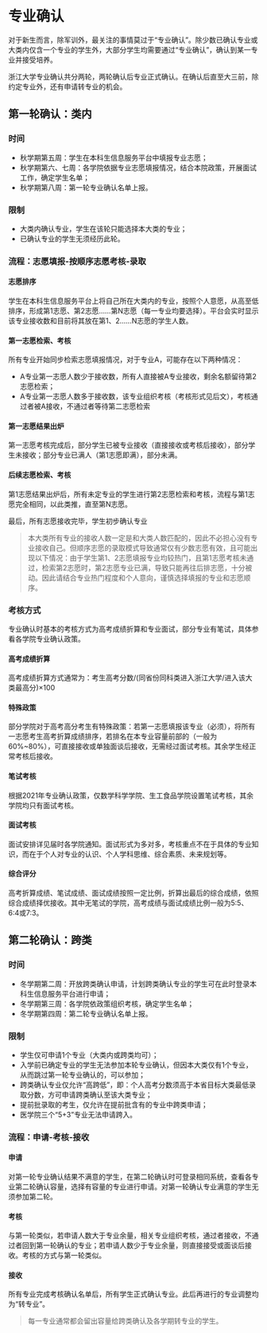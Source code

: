 # 专业确认

对于新生而言，除军训外，最关注的事情莫过于“专业确认”。除少数已确认专业或大类内仅含一个专业的学生外，大部分学生均需要通过“专业确认”，确认到某一专业并接受培养。

浙江大学专业确认共分两轮，两轮确认后专业正式确认。在确认后直至大三前，除约定专业外，还有申请转专业的机会。

## 第一轮确认：类内

### 时间

- 秋学期第五周：学生在本科生信息服务平台中填报专业志愿；
- 秋学期第六、七周：各学院依据专业志愿填报情况，结合本院政策，开展面试工作，确定学生名单；
- 秋学期第八周：第一轮专业确认名单上报。

### 限制

- 大类内确认专业，学生在该轮只能选择本大类的专业；
- 已确认专业的学生无须经历此轮。

### 流程：志愿填报-按顺序志愿考核-录取

#### 志愿排序

学生在本科生信息服务平台上将自己所在大类内的专业，按照个人意愿，从高至低排序，形成第1志愿、第2志愿……第N志愿（每一专业均要选择）。平台会实时显示该专业接收数和目前将其放在第1、2……N志愿的学生人数。

#### 第一志愿检索、考核

所有专业开始同步检索志愿填报情况，对于专业A，可能存在以下两种情况：

- A专业第一志愿人数少于接收数，所有人直接被A专业接收，剩余名额留待第2志愿检索；
- A专业第一志愿人数多于接收数，该专业组织考核（考核形式见后文），考核通过者被A接收，不通过者等待第二志愿检索

#### 第一志愿结果出炉

第一志愿考核完成后，部分学生已被专业接收（直接接收或考核后接收），部分学生未接收；部分专业已满人（第1志愿即满），部分未满。

#### 后续志愿检索、考核

第1志愿结果出炉后，所有未定专业的学生进行第2志愿检索和考核，流程与第1志愿完全相同，以此类推，直至第N志愿。

最后，所有志愿接收完毕，学生初步确认专业

> 本大类所有专业的接收人数一定是和大类人数匹配的，因此不必担心没有专业接收自己。但顺序志愿的录取模式导致通常仅有少数志愿有效，且可能出现以下情况：由于学生第1、2志愿填报专业均较热门，且第1志愿考核未通过，检索第2志愿时，第2志愿专业已满，导致只能再往后排志愿，十分被动。因此请结合专业热门程度和个人意向，谨慎选择填报的专业和志愿顺序。

### 考核方式

专业确认时基本的考核方式为高考成绩折算和专业面试，部分专业有笔试，具体参看各学院专业确认政策。

#### 高考成绩折算

高考成绩折算方式通常为：考生高考分数/(同省份同科类进入浙江大学/进入该大类最高分)×100

#### 特殊政策

部分学院对于高考高分考生有特殊政策：若第一志愿填报该专业（必须），将所有一志愿考生高考折算成绩排序，若排名在本专业容量前部的（一般为60%~80%），可直接接收或单独面谈后接收，无需经过面试考核。其余学生经正常考核后接收。

#### 笔试考核

根据2021年专业确认政策，仅数学科学学院、生工食品学院设置笔试考核，其余学院均只有面试考核。

#### 面试考核

面试安排详见届时各学院通知。面试形式为多对多，考核重点不在于具体的专业知识，而在于个人对专业的认识、个人学科思维、综合素质、未来规划等。

#### 综合评分

高考折算成绩、笔试成绩、面试成绩按照一定比例，折算出最后的综合成绩，依照综合成绩择优接收。其中无笔试的学院，高考成绩与面试成绩比例一般为5:5、6:4或7:3。

## 第二轮确认：跨类

### 时间

- 冬学期第二周：开放跨类确认申请，计划跨类确认专业的学生可在此时登录本科生信息服务平台进行申请；
- 冬学期第三周：各学院依政策组织考核，确定学生名单；
- 冬学期第四周：第二轮专业确认名单上报。

### 限制

- 学生仅可申请1个专业（大类内或跨类均可）；
- 入学前已确定专业的学生无法参加本轮专业确认，但因本大类仅有1个专业，从而跳过第一轮专业确认的，可以参加；
- 跨类确认专业仅允许“高跨低”，即：个人高考分数须高于本省目标大类最低录取分数，方可申请跨类确认至该大类专业；
- 提前批录取的考生，仅允许在提前批含有的专业中跨类申请；
- 医学院三个“5+3”专业无法申请跨入。

### 流程：申请-考核-接收

#### 申请

对第一轮专业确认结果不满意的学生，在第二轮确认时可登录相同系统，查看各专业第二轮确认容量，选择有容量的专业进行申请。对第一轮确认专业满意的学生无须参加第二轮。

#### 考核

与第一轮类似，若申请人数大于专业余量，相关专业组织考核，通过者接收，不通过者回到第一轮确认的专业；若申请人数少于专业余量，则直接接受或面谈后接收。考核的方式与第一轮类似。

#### 接收

所有专业完成考核确认名单后，所有学生正式确认专业。此后再进行的专业调整均为“转专业”。
> 每一专业通常都会留出容量给跨类确认及各学期转专业的学生。
